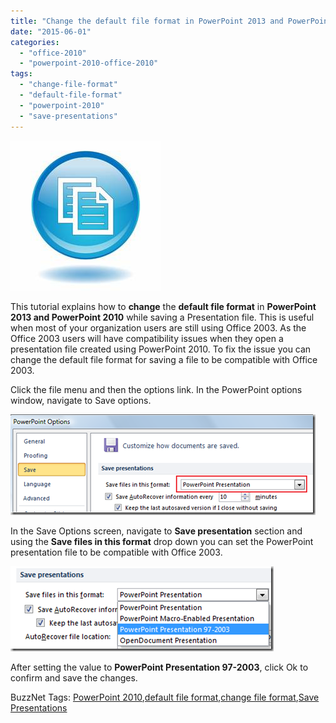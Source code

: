 ```yaml
---
title: "Change the default file format in PowerPoint 2013 and PowerPoint 2010"
date: "2015-06-01"
categories: 
  - "office-2010"
  - "powerpoint-2010-office-2010"
tags: 
  - "change-file-format"
  - "default-file-format"
  - "powerpoint-2010"
  - "save-presentations"
---
```


[![DefaultFileFormat](images/DefaultFileFormat_thumb1.jpg "DefaultFileFormat")](http://blogmines.com/blog/wp-content/uploads/2011/07/DefaultFileFormat1.jpg)

This tutorial explains how to **change** the **default file format** in **PowerPoint 2013 and PowerPoint 2010** while saving a Presentation file. This is useful when most of your organization users are still using Office 2003. As the Office 2003 users will have compatibility issues when they open a presentation file created using PowerPoint 2010. To fix the issue you can change the default file format for saving a file to be compatible with Office 2003.

Click the file menu and then the options link. In the PowerPoint options window, navigate to Save options.

[![PowerPoint 2010 Save Options](images/image_thumb184.png "PowerPoint 2010 Save Options")](http://blogmines.com/blog/wp-content/uploads/2011/07/image184.png)

In the Save Options screen, navigate to **Save presentation** section and using the **Save files in this format** drop down you can set the PowerPoint presentation file to be compatible with Office 2003.

[![PowerPoint 2010 Save Presentations](images/image_thumb185.png "PowerPoint 2010 Save Presentations")](http://blogmines.com/blog/wp-content/uploads/2011/07/image185.png)

After setting the value to **PowerPoint Presentation 97-2003**, click Ok to confirm and save the changes.

BuzzNet Tags: [PowerPoint 2010](http://www.buzznet.com/tags/PowerPoint+2010),[default file format](http://www.buzznet.com/tags/default+file+format),[change file format](http://www.buzznet.com/tags/change+file+format),[Save Presentations](http://www.buzznet.com/tags/Save+Presentations)
